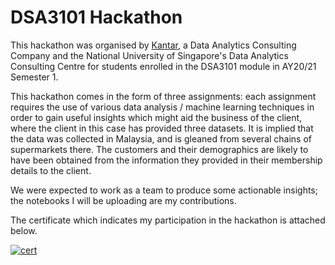 # DSA3101 Hackathon

This hackathon was organised by [Kantar](http://www.kantar.com/), a Data Analytics Consulting Company and the National University of Singapore's Data Analytics Consulting Centre for students enrolled in the DSA3101 module in AY20/21 Semester 1. 

This hackathon comes in the form of three assignments: each assignment requires the use of various data analysis / machine learning techniques in order to gain useful insights which might aid the business of the client, where the client in this case has provided three datasets. It is implied that the data was collected in Malaysia, and is gleaned from several chains of supermarkets there. The customers and their demographics are likely to have been obtained from the information they provided in their membership details to the client. 

We were expected to work as a team to produce some actionable insights; the notebooks I will be uploading are my contributions.

The certificate which indicates my participation in the hackathon is attached below. 

[![cert](https://github.com/leongjwm/dsa3101_hackathon/raw/master/misc/DSA3101%20Certificate%20-%20Leong%20Jia%20Wei%2C%20Marcus.png)](#cert)
